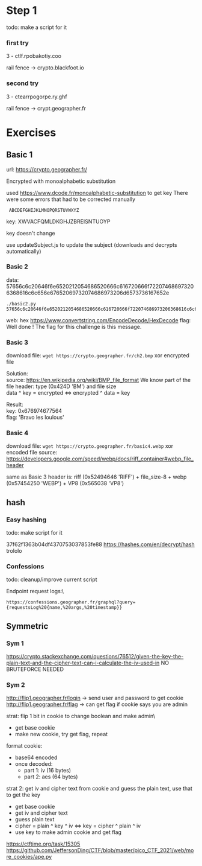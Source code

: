 # Step 1

todo: make a script for it

### first try

3 - ctlf.rpobakotiy.coo

rail fence -> crypto.blackfoot.io

### second try

3 - ctearrpogorpe.ry.ghf

rail fence -> crypt.geographer.fr

# Exercises

## Basic 1

url: https://crypto.geographer.fr/

Encrypted with monoalphabetic substitution

used https://www.dcode.fr/monoalphabetic-substitution to get key
There were some errors that had to be corrected manually

     ABCDEFGHIJKLMNOPQRSTUVWXYZ
key: XWVACFQMLDKGHJZBREISNTUOYP

key doesn't change

use updateSubject.js to update the subject (downloads and decrypts automatically)

### Basic 2

data: 57656c6c20646f6e6520212054686520666c616720666f722074686973206368616c6c656e67652069732074686973206d6573736167652e

```
./basic2.py 57656c6c20646f6e6520212054686520666c616720666f722074686973206368616c6c656e67652069732074686973206d6573736167652e
```

web: hex https://www.convertstring.com/EncodeDecode/HexDecode
flag: Well done ! The flag for this challenge is this message.

### Basic 3

download file: ```wget https://crypto.geographer.fr/ch2.bmp```
xor encrypted file

Solution:\
source: https://en.wikipedia.org/wiki/BMP_file_format
We know part of the file header: type (0x424D 'BM') and file size\
data ^ key = encrypted <=> encrypted ^ data = key

Result:\
key: 0x676974677564\
flag: 'Bravo les loulous'

### Basic 4

download file: ```wget https://crypto.geographer.fr/basic4.webp```
xor encoded file
source: https://developers.google.com/speed/webp/docs/riff_container#webp_file_header

same as Basic 3
header is: riff (0x52494646 'RIFF') + file_size-8 + webp (0x57454250 'WEBP') + VP8 (0x565038 'VP8')

## hash

### Easy hashing

todo: make script for it

37f62f1363b04df4370753037853fe88
https://hashes.com/en/decrypt/hash
trololo

### Confessions

todo: cleanup/improve current script

Endpoint request logs:\
```
https://confessions.geographer.fr/graphql?query={requestsLog%20{name,%20args,%20timestamp}}
```

## Symmetric

### Sym 1

https://crypto.stackexchange.com/questions/76512/given-the-key-the-plain-text-and-the-cipher-text-can-i-calculate-the-iv-used-in
NO BRUTEFORCE NEEDED

### Sym 2

http://flip1.geographer.fr/login -> send user and password to get cookie
http://flip1.geographer.fr/flag -> can get flag if cookie says you are admin

strat: flip 1 bit in cookie to change boolean and make admin\
* get base cookie
* make new cookie, try get flag, repeat

format cookie:
* base64 encoded
* once decoded:
	* part 1: iv (16 bytes)
	* part 2: aes (64 bytes)

strat 2: get iv and cipher text from cookie and guess the plain text, use that to get the key
* get base cookie
* get iv and cipher text
* guess plain text
* cipher = plain ^ key ^ iv <=> key = cipher ^ plain ^ iv
* use key to make admin cookie and get flag

https://ctftime.org/task/15305
https://github.com/JeffersonDing/CTF/blob/master/pico_CTF_2021/web/more_cookies/ape.py
